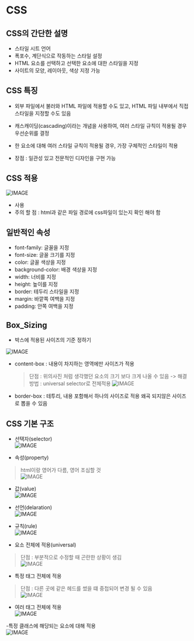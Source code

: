 # CSS

## CSS의 간단한 설명
- 스타일 시트 언어
- 폭포수, 계단식으로 작동하는 스타일 설정
- HTML 요소를 선택하고 선택한 요소에 대한 스타일을 지정
- 사이트의 모양, 레이아웃, 색상 지정 가능

## CSS 특징
- 외부 파일에서 불러와 HTML 파일에 적용할 수도 있고, HTML 파일 내부에서 직접 스타일을 지정할 수도 있음
- 캐스캐이딩(cascading)이라는 개념을 사용하여, 여러 스타일 규칙이 적용될 경우 우선순위를 결정
- 한 요소에 대해 여러 스타일 규칙이 적용될 경우, 가장 구체적인 스타일이 적용

- 장점 : 일관성 있고 전문적인 디자인을 구현 가능

## CSS 적용 
![IMAGE](./Picture/css.png)  
- <link> 사용
- 주의 할 점 : html과 같은 파일 경로에 css파일이 있는지 확인 해야 함

## 일반적인 속성

- font-family: 글꼴을 지정
- font-size: 글꼴 크기를 지정
- color: 글꼴 색상을 지정
- background-color: 배경 색상을 지정
- width: 너비를 지정
- height: 높이를 지정
- border: 테두리 스타일을 지정
- margin: 바깥쪽 여백을 지정
- padding: 안쪽 여백을 지정

## Box_Sizing
- 박스에 적용된 사이즈의 기준 정하기

![IMAGE](./Picture/box-sizing.png)  
- content-box : 내용이 차지하는 영역에만 사이즈가 적용
    > 단점 : 위의사진 처럼 생각했던 요소의 크기 보다 크게 나올 수 있음
        -> 해결 방법 : universal selector로 전체적용
          ![IMAGE](./box-content.png)
        
- border-box : 테투리, 내용 포함해서 하나의 사이즈로 적용
               왜곡 되지않은 사이즈로 뽑을 수 있음


## CSS 기본 구조
- 선택자(selector)  
![IMAGE](./Picture/selector.png)

- 속성(property) 
 > html이랑 영어가 다름, 영어 조심할 것  
![IMAGE](./Picture/property.png)

- 값(value)  
![IMAGE](./Picture/value.png) 

- 선언(delaration)  
![IMAGE](./Picture/delaration.png)

- 규칙(rule)  
![IMAGE](./Picture/rule.png)

- 요소 전체에 적용(universal)
 > 단점 : 부분적으로 수정할 때 곤란한 상황이 생김  
![IMAGE](./Picture/universal.png)

- 특정 태그 전체에 적용
> 단점 : 다른 곳에 같은 헤드를 썼을 떄 중첩되어 변경 될 수 있음  
![IMAGE](./Picture/special.png)

- 여러 태그 전체에 적용  
![IMAGE](./Picture/multi.png)

-특정 클래스에 해당되는 요소에 대해 적용  
![IMAGE](./Picture/special-class.png)

